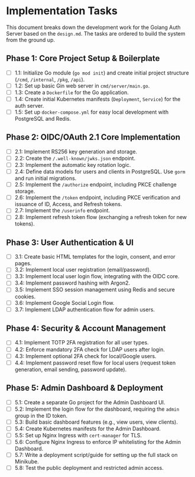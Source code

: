 # Implementation Tasks

This document breaks down the development work for the Golang Auth Server based on the `design.md`. The tasks are ordered to build the system from the ground up.

## Phase 1: Core Project Setup & Boilerplate

-   [ ] 1.1: Initialize Go module (`go mod init`) and create initial project structure (`/cmd`, `/internal`, `/pkg`, `/api`).
-   [ ] 1.2: Set up basic Gin web server in `cmd/server/main.go`.
-   [ ] 1.3: Create a `Dockerfile` for the Go application.
-   [ ] 1.4: Create initial Kubernetes manifests (`Deployment`, `Service`) for the auth server.
-   [ ] 1.5: Set up `docker-compose.yml` for easy local development with PostgreSQL and Redis.

## Phase 2: OIDC/OAuth 2.1 Core Implementation

-   [ ] 2.1: Implement RS256 key generation and storage.
-   [ ] 2.2: Create the `/.well-known/jwks.json` endpoint.
-   [ ] 2.3: Implement the automatic key rotation logic.
-   [ ] 2.4: Define data models for users and clients in PostgreSQL. Use `gorm` and run initial migrations.
-   [ ] 2.5: Implement the `/authorize` endpoint, including PKCE challenge storage.
-   [ ] 2.6: Implement the `/token` endpoint, including PKCE verification and issuance of ID, Access, and Refresh tokens.
-   [ ] 2.7: Implement the `/userinfo` endpoint.
-   [ ] 2.8: Implement refresh token flow (exchanging a refresh token for new tokens).

## Phase 3: User Authentication & UI

-   [ ] 3.1: Create basic HTML templates for the login, consent, and error pages.
-   [ ] 3.2: Implement local user registration (email/password).
-   [ ] 3.3: Implement local user login flow, integrating with the OIDC core.
-   [ ] 3.4: Implement password hashing with Argon2.
-   [ ] 3.5: Implement SSO session management using Redis and secure cookies.
-   [ ] 3.6: Implement Google Social Login flow.
-   [ ] 3.7: Implement LDAP authentication flow for admin users.

## Phase 4: Security & Account Management

-   [ ] 4.1: Implement TOTP 2FA registration for all user types.
-   [ ] 4.2: Enforce mandatory 2FA check for LDAP users after login.
-   [ ] 4.3: Implement optional 2FA check for local/Google users.
-   [ ] 4.4: Implement password reset flow for local users (request token generation, email sending, password update).

## Phase 5: Admin Dashboard & Deployment

-   [ ] 5.1: Create a separate Go project for the Admin Dashboard UI.
-   [ ] 5.2: Implement the login flow for the dashboard, requiring the `admin` group in the ID token.
-   [ ] 5.3: Build basic dashboard features (e.g., view users, view clients).
-   [ ] 5.4: Create Kubernetes manifests for the Admin Dashboard.
-   [ ] 5.5: Set up Nginx Ingress with `cert-manager` for TLS.
-   [ ] 5.6: Configure Nginx Ingress to enforce IP whitelisting for the Admin Dashboard.
-   [ ] 5.7: Write a deployment script/guide for setting up the full stack on Minikube.
-   [ ] 5.8: Test the public deployment and restricted admin access.
